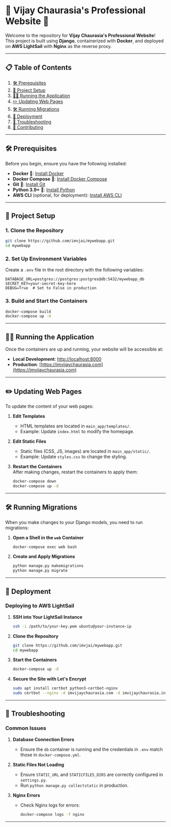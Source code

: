 
# 🚀 **Vijay Chaurasia's Professional Website** 🚀

Welcome to the repository for **Vijay Chaurasia's Professional Website**!  
This project is built using **Django**, containerized with **Docker**, and deployed on **AWS LightSail** with **Nginx** as the reverse proxy.

---

## 📋 **Table of Contents**

1. [🛠️ Prerequisites](#-prerequisites)
2. [🚀 Project Setup](#-project-setup)
3. [🏃‍♂️ Running the Application](#-running-the-application)
4. [✏️ Updating Web Pages](#-updating-web-pages)
5. [🛠️ Running Migrations](#-running-migrations)
6. [🚀 Deployment](#-deployment)
7. [🚨 Troubleshooting](#-troubleshooting)
8. [🤝 Contributing](#-contributing)

---

## 🛠️ **Prerequisites**

Before you begin, ensure you have the following installed:

- **Docker** 🐳: [Install Docker](https://docs.docker.com/get-docker/)
- **Docker Compose** 🐙: [Install Docker Compose](https://docs.docker.com/compose/install/)
- **Git** 📂: [Install Git](https://git-scm.com/downloads)
- **Python 3.9+** 🐍: [Install Python](https://www.python.org/downloads/)
- **AWS CLI** (optional, for deployment): [Install AWS CLI](https://aws.amazon.com/cli/)

---

## 🚀 **Project Setup**

### 1. **Clone the Repository**

```bash
git clone https://github.com/imvjai/mywebapp.git
cd mywebapp
```

### 2. **Set Up Environment Variables**

Create a `.env` file in the root directory with the following variables:

```plaintext
DATABASE_URL=postgres://postgres:postgres@db:5432/mywebapp_db
SECRET_KEY=your-secret-key-here
DEBUG=True  # Set to False in production
```

### 3. **Build and Start the Containers**

```bash
docker-compose build
docker-compose up -d
```

---

## 🏃‍♂️ **Running the Application**

Once the containers are up and running, your website will be accessible at:

- **Local Development**: [http://localhost:8000](http://localhost:8000)  
- **Production**: [https://imvijaychaurasia.com](https://imvijaychaurasia.com)

---

## ✏️ **Updating Web Pages**

To update the content of your web pages:

1. **Edit Templates**  
   - HTML templates are located in `main_app/templates/`.  
   - Example: Update `index.html` to modify the homepage.

2. **Edit Static Files**  
   - Static files (CSS, JS, images) are located in `main_app/static/`.  
   - Example: Update `styles.css` to change the styling.

3. **Restart the Containers**  
   After making changes, restart the containers to apply them:

   ```bash
   docker-compose down
   docker-compose up -d
   ```

---

## 🛠️ **Running Migrations**

When you make changes to your Django models, you need to run migrations:

1. **Open a Shell in the `web` Container**  

   ```bash
   docker-compose exec web bash
   ```

2. **Create and Apply Migrations**  

   ```bash
   python manage.py makemigrations
   python manage.py migrate
   ```

---

## 🚀 **Deployment**

### Deploying to AWS LightSail

1. **SSH into Your LightSail Instance**  

   ```bash
   ssh -i /path/to/your-key.pem ubuntu@your-instance-ip
   ```

2. **Clone the Repository**  

   ```bash
   git clone https://github.com/imvjai/mywebapp.git
   cd mywebapp
   ```

3. **Start the Containers**  

   ```bash
   docker-compose up -d
   ```

4. **Secure the Site with Let's Encrypt**  

   ```bash
   sudo apt install certbot python3-certbot-nginx
   sudo certbot --nginx -d imvijaychaurasia.com -d imvijaychaurasia.in
   ```

---

## 🚨 **Troubleshooting**

### Common Issues

1. **Database Connection Errors**  
   - Ensure the `db` container is running and the credentials in `.env` match those in `docker-compose.yml`.

2. **Static Files Not Loading**  
   - Ensure `STATIC_URL` and `STATICFILES_DIRS` are correctly configured in `settings.py`.
   - Run `python manage.py collectstatic` in production.

3. **Nginx Errors**  
   - Check Nginx logs for errors:

     ```bash
     docker-compose logs -f nginx
     ```

---
